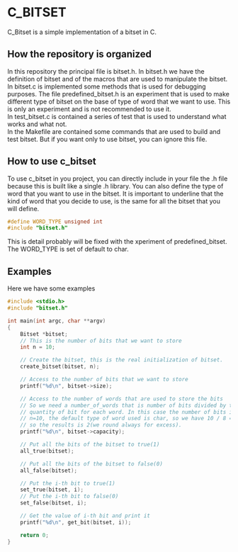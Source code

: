 # C_BITSET

C_Bitset is a simple implementation of a bitset in C.

## How the repository is organized
In this repository the principal file is bitset.h.
In bitset.h we have the definition of bitset and of the macros that are used to manipulate the bitset.
<br>
In bitset.c is implemented some methods that is used for debugging purposes.
The file predefined_bitset.h is an experiment that is used to make different type of bitset on the base of type of word that we want to use.
This is only an experiment and is not recommended to use it.
<br>
In test_bitset.c is contained a series of test that is used to understand what works and what not.
<br>
In the Makefile are contained some commands that are used to build and test bitset. But if you want only to use bitset, you can ignore this file.

## How to use c_bitset
To use c_bitset in you project, you can directly include in your file the .h file because this is built like a single .h library.
You can also define the type of word that you want to use in the bitset. It is important to underline that the kind of word that you decide to use, is the same for all the bitset that you will define.
``` C
#define WORD_TYPE unsigned int
#include "bitset.h" 
```
This is detail probably will be fixed with the xperiment of predefined_bitset.
The WORD_TYPE is set of default to char.

## Examples
Here we have some examples
``` C
#include <stdio.h>
#include "bitset.h"

int main(int argc, char **argv)
{
    Bitset *bitset;
    // This is the number of bits that we want to store
    int n = 10;

    // Create the bitset, this is the real initialization of bitset.
    create_bitset(bitset, n);

    // Access to the number of bits that we want to store
    printf("%d\n", bitset->size);

    // Access to the number of words that are used to store the bits
    // So we need a number_of_words that is number of bits divided by the
    // quantity of bit for each word. In this case the number of bits is 
    // n=10, the default type of word used is char, so we have 10 / 8 = 1.xxx
    // so the results is 2(we round always for excess).
    printf("%d\n", bitset->capacity);

    // Put all the bits of the bitset to true(1)
    all_true(bitset);

    // Put all the bits of the bitset to false(0)
    all_false(bitset);

    // Put the i-th bit to true(1)
    set_true(bitset, i);
    // Put the i-th bit to false(0)
    set_false(bitset, i);

    // Get the value of i-th bit and print it
    printf("%d\n", get_bit(bitset, i));

    return 0;
}
```